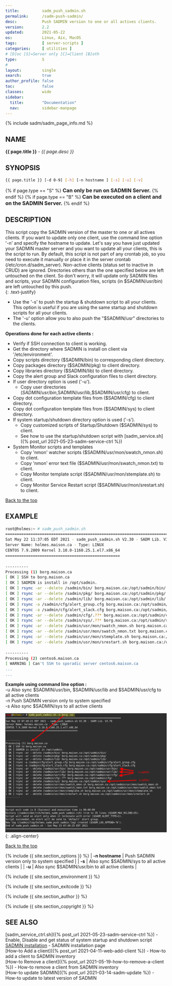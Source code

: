 ```yaml
---
title:          sadm_push_sadmin.sh
permalink:      /sadm-push-sadmin/
desc:           Push SADMIN version to one or all actives clients.
version:        2.2
updated:        2021-05-22
os:             Linux, Aix, MacOS
tags:           [ server-scripts ] 
categories:     [ utilities ] 
# [D]oc [S]=Server only [C]=Client [B]oth
type:           S  
#
layout:         single
search:         true
author_profile: false
toc:            false
classes:        wide
sidebar:
  title:        "Documentation"
  nav:          sidebar-manpage
---
```


<a id="top_of_page"></a>
{% include sadm/sadm_page_info.md %}


<a id="name"></a>
## NAME
**{{ page.title }}** - *{{ page.desc }}*   



<a id="synopsis"></a>
## SYNOPSIS

```bash
{{ page.title }} [-d 0-9] [-h] [-n hostname ] [-s] [-u] [-v]
```
{% if page.type == "S" %}
<font size="3"><strong>Can only be run on SADMIN Server.</strong></font>
{% endif %}
{% if page.type == "B" %}
<font size="3"><strong>Can be executed on a client and on the SADMIN Server.</strong></font>
{% endif %}




<a id="description"></a>
## DESCRIPTION

This script copy the SADMIN version of the master to one or all actives clients. If you want to 
update only one client, use the command line option '-n' and specify the hostname to update.
Let's say you have just updated your SADMIN master server and you want to update all your clients, 
this is the script to run. By default, this script is not part of any crontab job, so you need 
to execute it manually or place it in the server crontab (/etc/cron.d/sadm_server). Non-active 
clients (status set to inactive in CRUD) are ignored. Directories others than the one 
specified below are left untouched on the client. So don't worry, it will update only SADMIN files 
and scripts, your SADMIN configuration files, scripts (in $SADMIN/usr/bin) are left untouched by 
this push.   
{: .text-justify}
- Use the '-s' to push the startup & shutdown script to all your clients. This option is useful 
if you are using the same startup and shutdown scripts for all your clients.
- The '-u' option allow you to also push the "$SADMIN/usr" directories to the clients.


**Operations done for each active clients :**

- Verify if SSH connection to client is working.  
- Get the directory where SADMIN is install on client via '/etc/environment'.  
- Copy scripts directory ($SADMIN/bin) to corresponding client directory.  
- Copy packages directory ($SADMIN/pkg) to client directory.  
- Copy libraries directory ($SADMIN/lib) to client directory. 
- Copy the alert group and Slack configuration files to client directory. 
- If user directory option is used ('-u').  
    - Copy user directories ($SADMIN/usr/bin,$SADMIN/usr/lib,$SADMIN/usr/cfg) to client.  
- Copy dot configuration template files from ($SADMIN/cfg) to client directory.  
- Copy dot configuration template files from ($SADMIN/sys) to client directory.  
- If system startup/shutdown directory option is used ('-s').    
    - Copy customized scripts of Startup/Shutdown ($SADMIN/sys) to client. 
    - See how to use the startup/shutdown script with [sadm_service.sh]({% post_url 2021-05-23-sadm-service-ctrl %})
- System Monitor scripts and templates
  - Copy 'nmon' watcher scripts ($SADMIN/usr/mon/swatch_nmon.sh) to client.  
  - Copy 'nmon' error text file ($SADMIN/usr/mon/swatch_nmon.txt) to client.          
  - Copy Monitor template script ($SADMIN/usr/mon/stemplate.sh) to client. 
  - Copy Monitor Service Restart script ($SADMIN/usr/mon/srestart.sh) to client.  


[Back to the top](#top_of_page)



<a id="examples"></a>
## EXAMPLE
 
```bash
root@holmes:~ # sadm_push_sadmin.sh 
================================================================================
Sat May 22 11:37:05 EDT 2021 - sadm_push_sadmin.sh V2.30 - SADM Lib. V3.70
Server Name: holmes.maison.ca - Type: LINUX
CENTOS 7.9.2009 Kernel 3.10.0-1160.25.1.el7.x86_64
==================================================
 
----------
Processing (1) borg.maison.ca 
[ OK ] SSH to borg.maison.ca
[ OK ] SADMIN is install in /opt/sadmin.
[ OK ] rsync -ar --delete /sadmin/bin/ borg.maison.ca:/opt/sadmin/bin/
[ OK ] rsync -ar --delete /sadmin/pkg/ borg.maison.ca:/opt/sadmin/pkg/
[ OK ] rsync -ar --delete /sadmin/lib/ borg.maison.ca:/opt/sadmin/lib/
[ OK ] rsync -a /sadmin/cfg/alert_group.cfg borg.maison.ca:/opt/sadmin/cfg/alert_group.cfg
[ OK ] rsync -a /sadmin/cfg/alert_slack.cfg borg.maison.ca:/opt/sadmin/cfg/alert_slack.cfg
[ OK ] rsync -ar --delete /sadmin/cfg/.??* borg.maison.ca:/opt/sadmin/cfg/
[ OK ] rsync -ar --delete /sadmin/sys/.??* borg.maison.ca:/opt/sadmin/sys/
[ OK ] rsync -ar --delete /sadmin/usr/mon/swatch_nmon.sh borg.maison.ca:/opt/sadmin/usr/mon/swatch_nmon.sh
[ OK ] rsync -ar --delete /sadmin/usr/mon/swatch_nmon.txt borg.maison.ca:/opt/sadmin/usr/mon/swatch_nmon.txt
[ OK ] rsync -ar --delete /sadmin/usr/mon/stemplate.sh borg.maison.ca:/opt/sadmin/usr/mon/stemplate.sh
[ OK ] rsync -ar --delete /sadmin/usr/mon/srestart.sh borg.maison.ca:/opt/sadmin/usr/mon/srestart.sh

----------
Processing (2) centos6.maison.ca 
[ WARNING ] Can't SSH to sporadic server centos6.maison.ca
...
...
```

**Example using command line option :**  
-u   Also sync $SADMIN/usr/bin, $SADMIN/usr/lib and $SADMIN/usr/cfg to all active clients    
-n   Push SADMIN version only to system specified  
-s   Also sync $SADMIN/sys to all active clients  

![sadm_pusg_sadmin_us.png](/assets/img/sadm_push_sadmin_us.png){: .align-center}

[Back to the top](#top_of_page)




{% include {{ site.section_options     }} %}
| **-n hostname** | Push SADMIN version only to system specified | 
| **-s** | Also sync $SADMIN/sys to all active clients | 
| **-u** | Also sync $SADMIN/usr/bin to all active clients | 


{% include {{ site.section_environment }} %}

{% include {{ site.section_exitcode    }} %}

{% include {{ site.section_author      }} %}

{% include {{ site.section_copyright   }} %}


<a id="seealso"></a>
## SEE ALSO

[sadm_service_ctrl.sh]({% post_url 2021-05-23-sadm-service-ctrl %}) - Enable, Disable and get status of system startup and shutdown script  
[SADMIN installation](/_pages/install) - SADMIN installation page    
[How-to Add a client]({% post_url 2021-04-11-web-add-client %}) - How-to add a client to SADMIN inventory  
[How-to Remove a client]({% post_url 2021-05-19-how-to-remove-a-client %}) - How-to remove a client from SADMIN inventory  
[How-to update SADMIN]({% post_url 2021-03-14-sadm-update %}) - How-to update to latest version of SADMIN   

